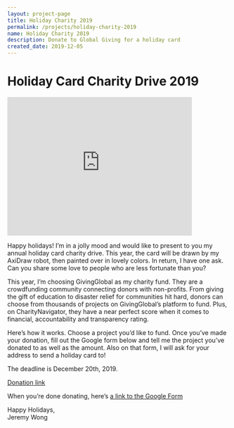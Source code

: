 ```yaml
---
layout: project-page
title: Holiday Charity 2019
permalink: /projects/holiday-charity-2019
name: Holiday Charity 2019
description: Donate to Global Giving for a holiday card
created_date: 2019-12-05
---
```


# Holiday Card Charity Drive 2019

<iframe width="420" height="315" src="https://www.youtube.com/embed/tOXmg5mGpGQ" frameborder="0" allowfullscreen></iframe>


Happy holidays! I’m in a jolly mood and would like to present to you my annual holiday card charity drive. This year, the card will be drawn by my AxiDraw robot, then painted over in lovely colors. In return, I have one ask. Can you share some love to people who are less fortunate than you?

This year, I’m choosing GivingGlobal as my charity fund. They are a crowdfunding community connecting donors with non-profits. From giving the gift of education to disaster relief for communities hit hard, donors can choose from thousands of projects on GivingGlobal’s platform to fund. Plus, on CharityNavigator, they have a near perfect score when it comes to financial, accountability and transparency rating.

Here’s how it works. Choose a project you’d like to fund. Once you’ve made your donation, fill out the Google form below and tell me the project you’ve donated to as well as the amount. Also on that form, I will ask for your address to send a holiday card to!

The deadline is December 20th, 2019.

[Donation link](https://www.globalgiving.org/search/)

When you’re done donating, here’s [a link to the Google Form](https://forms.gle/EVVDkwKCE6nXoJ2d8)

Happy Holidays,  
Jeremy Wong